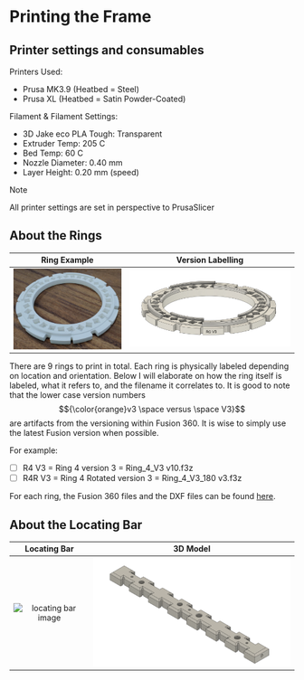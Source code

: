 # Printing the Frame

## Printer settings and consumables
Printers Used: 
  - Prusa MK3.9 (Heatbed = Steel)
  - Prusa XL (Heatbed = Satin Powder-Coated)
    
Filament & Filament Settings:
  - 3D Jake eco PLA Tough: Transparent
  - Extruder Temp: 205 C
  - Bed Temp: 60 C
  - Nozzle Diameter: 0.40 mm
  - Layer Height: 0.20 mm (speed)

> [!NOTE]
> All printer settings are set in perspective to PrusaSlicer


## About the Rings
| Ring Example | Version Labelling |
| :---: | :---: |
|<img src="../Images/ring1.jpg" alt="printed ring example" width="300" />|<img src="../Images/Ring_fusionsnap.png" alt="CAD drawing of ring" width="470" />|

There are 9 rings to print in total. Each ring is physically labeled depending on location and orientation. Below I will elaborate on how the ring itself is labeled, what it refers to, and the filename it correlates to. It is good to note that the lower case version numbers $${\color{orange}v3 \space versus \space V3}$$ are artifacts from the versioning within Fusion 360. It is wise to simply use the latest Fusion version when possible.

For example: 
  - [ ] R4 V3 = Ring 4 version 3 = Ring_4_V3 v10.f3z
  - [ ] R4R V3 = Ring 4 Rotated version 3 = Ring_4_V3_180 v3.f3z

For each ring, the Fusion 360 files and the DXF files can be found [here](../../Build/Frame/Rings).

## About the Locating Bar
| Locating Bar | 3D Model |
| :---: | :---: |
|<img src="../Images/locatingbar1.jpg" alt="locating bar image" width="400" />|<img src="../Images/locatingbar1.png" alt="CAD drawing of locating bar" width="400" />|

